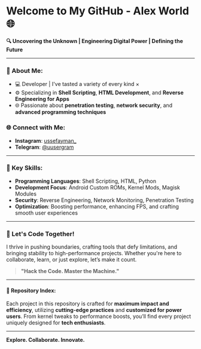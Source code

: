 # Welcome to My GitHub - Alex World 🌐

**🔍 Uncovering the Unknown | Engineering Digital Power | Defining the Future**

---

### 🚀 About Me:
- 💻 Developer | I've tasted a variety of every kind ×
- ⚙️ Specializing in **Shell Scripting**, **HTML Development**, and **Reverse Engineering for Apps**
- 🌐 Passionate about **penetration testing**, **network security**, and **advanced programming techniques**

### 🌐 Connect with Me:
- **Instagram**: [ussefayman_](https://www.instagram.com/ussefayman_)
- **Telegram**: [@uusergram](https://t.me/uusergram)

---

### 🔧 Key Skills:
- **Programming Languages**: Shell Scripting, HTML, Python
- **Development Focus**: Android Custom ROMs, Kernel Mods, Magisk Modules
- **Security**: Reverse Engineering, Network Monitoring, Penetration Testing
- **Optimization**: Boosting performance, enhancing FPS, and crafting smooth user experiences

---

### 🧩 Let's Code Together!
I thrive in pushing boundaries, crafting tools that defy limitations, and bringing stability to high-performance projects. Whether you're here to collaborate, learn, or just explore, let’s make it count.

> **"Hack the Code. Master the Machine."** 

---

#### 📂 Repository Index:
Each project in this repository is crafted for **maximum impact and efficiency**, utilizing **cutting-edge practices** and **customized for power users**. From kernel tweaks to performance boosts, you’ll find every project uniquely designed for **tech enthusiasts**.

---

**Explore. Collaborate. Innovate.**

<!--
**thelordalex/thelordalex** is a ✨ _special_ ✨ repository because its `README.md` (this file) appears on your GitHub profile.

Here are some ideas to get you started:

- 🔭 I’m currently working on ...
- 🌱 I’m currently learning ...
- 👯 I’m looking to collaborate on ...
- 🤔 I’m looking for help with ...
- 💬 Ask me about ...
- 📫 How to reach me: ...
- 😄 Pronouns: ...
- ⚡ Fun fact: ...
-->
